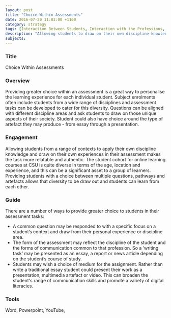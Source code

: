 ```yaml
---
layout: post
title: "Choice Within Assessments"
date: 2016-07-20 11:03:00 +1100
category: strategy
tags: [Interaction Between Students, Interaction with the Professions, Flexible & Adaptive Learning, ] 
description: "Allowing students to draw on their own discipline knowledge experiences in their assessments"
subjects:
---
```


### Title

Choice Within Assessments

### Overview

Providing greater choice within an assessment is a great way to personalise the learning experience for each individual student. Subject enrolments often include students from a wide range of disciplines and assessment tasks can be developed to cater for this diversity. Questions can be aligned with different discipline areas and ask students to draw on those unique aspects of their society. Student could also have choice around the type of artefact they may produce - from essay through a presentation. 

### Engagement

Allowing students from a range of contexts to apply their own discipline knowledge and draw on their own experiences in their assessment makes the task more relatable and authentic. The student cohort for online learning courses at CSU is quite diverse in terms of the age, location and experience, and this can be a significant asset to a group of learners. Providing students with a choice between multiple questions, pathways and artefacts allows that diversity to be draw out and students can learn from each other. 

### Guide

There are a number of ways to provide greater choice to students in their assessment tasks:

- A common question may be responded to with a specific focus on a student’s context and draw from their personal experience or discipline area. 
- The form of the assessment may reflect the discipline of the student and the forms of communication common to that profession. So a ‘writing task’ may be presented as an essay, a report or news article depending on the student’s course of study.
- Students may wish a choice of medium for the assignment. Rather than write a traditional essay student could present their work as a presentation, multimedia artefact or video. This can broaden the student's range of communication skills and promote a variety of digital literacies. 

### Tools

Word, Powerpoint, YouTube, 
